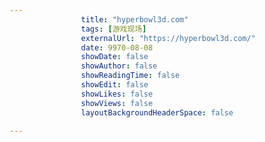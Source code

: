 ---
                title: "hyperbowl3d.com"
                tags: [游戏现场]
                externalUrl: "https://hyperbowl3d.com/"
                date: 9970-08-08
                showDate: false
                showAuthor: false
                showReadingTime: false
                showEdit: false
                showLikes: false
                showViews: false
                layoutBackgroundHeaderSpace: false
                ---


